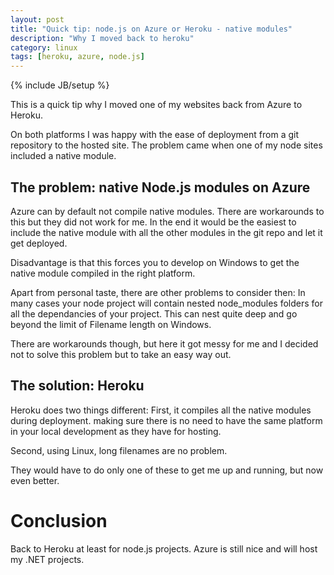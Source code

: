 ```yaml
---
layout: post
title: "Quick tip: node.js on Azure or Heroku - native modules"
description: "Why I moved back to heroku"
category: linux
tags: [heroku, azure, node.js]
---
```

{% include JB/setup %}


This is a quick tip why I moved one of my websites back from Azure
to Heroku.

On both platforms I was happy with the ease of deployment from a git
repository to the hosted site. The problem came when one of my node
sites included a native module.

## The problem: native Node.js modules on Azure

Azure can by default not compile native modules. There are workarounds
to this but they did not work for me. In the end it would be the easiest
to include the native module with all the other modules in the git repo
and let it get deployed.

Disadvantage is that this forces you to develop on Windows to get the
native module compiled in the right platform.

Apart from personal taste, there are other problems to consider then:
In many cases your node project will contain nested node_modules folders
for all the dependancies of your project. This can nest quite deep and
go beyond the limit of Filename length on Windows.

There are workarounds though, but here it got messy for me and I decided
not to solve this problem but to take an easy way out.

## The solution: Heroku

Heroku does two things different: First, it compiles all the native
modules during deployment. making sure there is no need to have the same
platform in your local development as they have for hosting.

Second, using Linux, long filenames are no problem.

They would have to do only one of these to get me up and running, but
now even better.

# Conclusion 

Back to Heroku at least for node.js projects. Azure is still nice and
will host my .NET projects.


